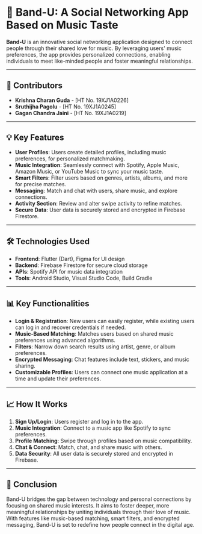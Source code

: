 # 🎵 Band-U: A Social Networking App Based on Music Taste  

**Band-U** is an innovative social networking application designed to connect people through their shared love for music. By leveraging users' music preferences, the app provides personalized connections, enabling individuals to meet like-minded people and foster meaningful relationships.  

---

## 👥 Contributors
- **Krishna Charan Guda** - [HT No. 19XJ1A0226]  
- **Sruthijha Pagolu** - [HT No. 19XJ1A0245]  
- **Gagan Chandra Jaini** - [HT No. 19XJ1A0219]  

---

## 💡 Key Features
- **User Profiles**: Users create detailed profiles, including music preferences, for personalized matchmaking.  
- **Music Integration**: Seamlessly connect with Spotify, Apple Music, Amazon Music, or YouTube Music to sync your music taste.  
- **Smart Filters**: Filter users based on genres, artists, albums, and more for precise matches.  
- **Messaging**: Match and chat with users, share music, and explore connections.  
- **Activity Section**: Review and alter swipe activity to refine matches.  
- **Secure Data**: User data is securely stored and encrypted in Firebase Firestore.

---

## 🛠️ Technologies Used
- **Frontend**: Flutter (Dart), Figma for UI design  
- **Backend**: Firebase Firestore for secure cloud storage  
- **APIs**: Spotify API for music data integration  
- **Tools**: Android Studio, Visual Studio Code, Build Gradle  

---

## 📊 Key Functionalities
- **Login & Registration**: New users can easily register, while existing users can log in and recover credentials if needed.  
- **Music-Based Matching**: Matches users based on shared music preferences using advanced algorithms.  
- **Filters**: Narrow down search results using artist, genre, or album preferences.  
- **Encrypted Messaging**: Chat features include text, stickers, and music sharing.  
- **Customizable Profiles**: Users can connect one music application at a time and update their preferences.
  
---

## 📈 How It Works
1. **Sign Up/Login**: Users register and log in to the app.  
2. **Music Integration**: Connect to a music app like Spotify to sync preferences.  
3. **Profile Matching**: Swipe through profiles based on music compatibility.  
4. **Chat & Connect**: Match, chat, and share music with others.  
5. **Data Security**: All user data is securely stored and encrypted in Firebase.  

---

## 🌟 Conclusion
Band-U bridges the gap between technology and personal connections by focusing on shared music interests. It aims to foster deeper, more meaningful relationships by uniting individuals through their love of music. With features like music-based matching, smart filters, and encrypted messaging, Band-U is set to redefine how people connect in the digital age.  
